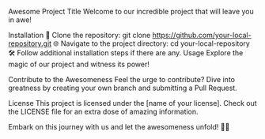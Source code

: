Awesome Project Title
Welcome to our incredible project that will leave you in awe!

Installation
🚀 Clone the repository: git clone https://github.com/your-local-repository.git
🌐 Navigate to the project directory: cd your-local-repository
🛠️ Follow additional installation steps if there are any.
Usage
Explore the magic of our project and witness its power!

Contribute to the Awesomeness
Feel the urge to contribute? Dive into greatness by creating your own branch and submitting a Pull Request.

License
This project is licensed under the [name of your license]. Check out the LICENSE file for an extra dose of amazing information.

Embark on this journey with us and let the awesomeness unfold! 🌟🚀
